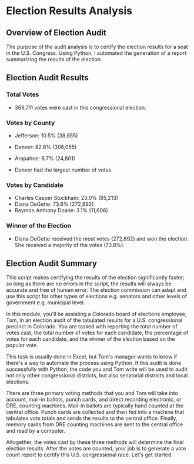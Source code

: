 # Election Results Analysis

## Overview of Election Audit 

The purpose of the audit analysis is to certify the election results for a seat in the U.S. Congress. Using Python, I automated the generation of a report summarizing the results of the election. 

## Election Audit Results

### Total Votes 

* 369,711 votes were cast in this congressional election. 

### Votes by County 

* Jefferson: 10.5% (38,855)
* Denver: 82.8% (306,055)
* Arapahoe: 6.7% (24,801)

* Denver had the largest number of votes.

### Votes by Candidate 

* Charles Casper Stockham: 23.0% (85,213)
* Diana DeGette: 73.8% (272,892)
* Raymon Anthony Doane: 3.1% (11,606)

### Winner of the Election 

* Diana DeGette received the most votes (272,892) and won the election. She received a majority of the votes (73.8%). 

## Election Audit Summary 

This script makes certifying the results of the election significantly faster; so long as there are no errors in the script, the results will always be accurate and free of human error. The election commission can adapt and use this script for other types of elections e.g. senators and other levels of government e.g. municipal level. 



In this module, you'll be assisting a Colorado board of elections employee, Tom, in an election audit of the tabulated results for a U.S. congressional precinct in Colorado. You are tasked with reporting the total number of votes cast, the total number of votes for each candidate, the percentage of votes for each candidate, and the winner of the election based on the popular vote.

This task is usually done in Excel, but Tom's manager wants to know if there's a way to automate the process using Python. If this audit is done successfully with Python, the code you and Tom write will be used to audit not only other congressional districts, but also senatorial districts and local elections.

There are three primary voting methods that you and Tom will take into account, mail-in ballots, punch cards, and direct recording electronic, or DRE, counting machines. Mail-in ballots are typically hand counted at the central office. Punch cards are collected and then fed into a machine that tabulates vote totals and sends the results to the central office. Finally, memory cards from DRE counting machines are sent to the central office and read by a computer.

Altogether, the votes cast by these three methods will determine the final election results. After the votes are counted, your job is to generate a vote count report to certify this U.S. congressional race. Let's get started.